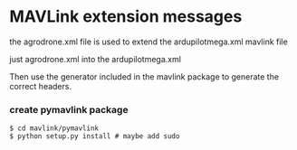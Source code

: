 # MAVLink extension messages
the agrodrone.xml file is used to extend the ardupilotmega.xml mavlink file

just <include>agrodrone.xml</include> into the ardupilotmega.xml

Then use the generator included in the mavlink package to generate the correct headers.

### create pymavlink package

```
$ cd mavlink/pymavlink
$ python setup.py install # maybe add sudo
```
